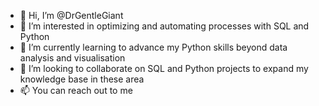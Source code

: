 - 👋 Hi, I’m @DrGentleGiant
- 👀 I’m interested in optimizing and automating processes with SQL and Python
- 🌱 I’m currently learning to advance my Python skills beyond data analysis and visualisation 
- 💞️ I’m looking to collaborate on SQL and Python projects to expand my knowledge base in these area
- 📫 You can reach out to me 
